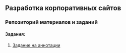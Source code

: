 ## Разработка корпоративных сайтов

### Репозиторий материалов и заданий

#### Задания:

1. [Задание на аннотации](/tasks/task-annotation)